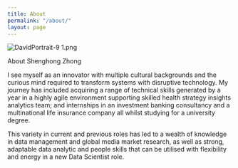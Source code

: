 ```yaml
---
title: About
permalink: "/about/"
layout: page
---
```


![DavidPortrait-9 1.png](/uploads/DavidPortrait-9%201.png)

About Shenghong Zhong

I see myself as an innovator with multiple cultural backgrounds and the curious mind required to transform systems with disruptive technology. My journey has included acquiring a range of technical skills generated by a year in a highly agile environment supporting skilled health strategy insights analytics team; and internships in an investment banking consultancy and a multinational life insurance company all whilst studying for a university degree.

This variety in current and previous roles has led to a wealth of knowledge in data management and global media market research, as well as strong, adaptable data analytic and people skills that can be utilised with flexibility and energy in a new Data Scientist role.